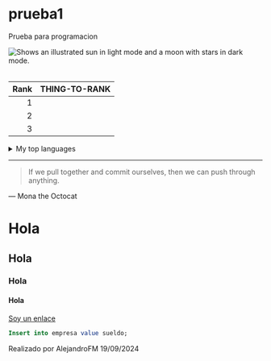 # prueba1
Prueba para programacion <br>

<picture>
  <source media="(prefers-color-scheme: dark)" srcset="https://user-images.githubusercontent.com/25423296/163456776-7f95b81a-f1ed-45f7-b7ab-8fa810d529fa.png">
  <source media="(prefers-color-scheme: light)" srcset="https://user-images.githubusercontent.com/25423296/163456779-a8556205-d0a5-45e2-ac17-42d089e3c3f8.png">
  <img alt="Shows an illustrated sun in light mode and a moon with stars in dark mode." src="https://user-images.githubusercontent.com/25423296/163456779-a8556205-d0a5-45e2-ac17-42d089e3c3f8.png">
</picture>

<br>
<br>


| Rank | THING-TO-RANK |
|-----:|---------------|
|     1|               |
|     2|               |
|     3|               |




<details>
<summary>My top languages</summary>

| Rank | Languages |
|-----:|-----------|
|     1| JavaScript|
|     2| Python    |
|     3| SQL       |

</details>



---
> If we pull together and commit ourselves, then we can push through anything.

— Mona the Octocat


<!-- TO DO: add more details about me later -->

# Hola
## Hola
### Hola
#### Hola


<a href=#> Soy un enlace </a>

```sql
Insert into empresa value sueldo;

```

Realizado por AlejandroFM 19/09/2024
